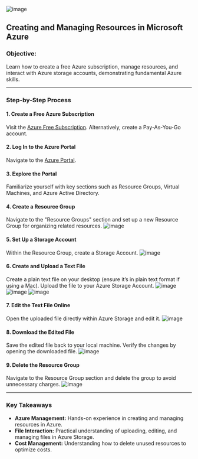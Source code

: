 ![image](https://github.com/user-attachments/assets/a4f688b9-cdc5-4ec3-8657-b44bc438c47a)

## Creating and Managing Resources in Microsoft Azure

### Objective:
Learn how to create a free Azure subscription, manage resources, and interact with Azure storage accounts, demonstrating fundamental Azure skills.

---

### Step-by-Step Process

#### 1. Create a Free Azure Subscription
Visit the [Azure Free Subscription](https://azure.microsoft.com/free). Alternatively, create a Pay-As-You-Go account.

#### 2. Log In to the Azure Portal
Navigate to the [Azure Portal](https://portal.azure.com).

#### 3. Explore the Portal
Familiarize yourself with key sections such as Resource Groups, Virtual Machines, and Azure Active Directory.

#### 4. Create a Resource Group
Navigate to the "Resource Groups" section and set up a new Resource Group for organizing related resources.
![image](https://github.com/user-attachments/assets/eb7489be-80a3-450d-8cd4-4e59d9a80fd8)

#### 5. Set Up a Storage Account
Within the Resource Group, create a Storage Account.
![image](https://github.com/user-attachments/assets/6afee8a1-cf93-4f65-a4eb-6fe6aa7fa36c)

#### 6. Create and Upload a Text File
Create a plain text file on your desktop (ensure it’s in plain text format if using a Mac). Upload the file to your Azure Storage Account.
![image](https://github.com/user-attachments/assets/0b000f62-3967-4cca-b305-5d3c43aa8541)
![image](https://github.com/user-attachments/assets/4351fd94-d519-41a1-94e1-c89e21780c47)
![image](https://github.com/user-attachments/assets/0c30d5bb-50ed-4317-a521-2efce3e73993)

#### 7. Edit the Text File Online
Open the uploaded file directly within Azure Storage and edit it.
![image](https://github.com/user-attachments/assets/cf5660e5-b7ac-483c-96aa-343dbae2f944)

#### 8. Download the Edited File
Save the edited file back to your local machine. Verify the changes by opening the downloaded file.
![image](https://github.com/user-attachments/assets/f7801f66-b80b-4174-aceb-2fbb6e24210f)

#### 9. Delete the Resource Group
Navigate to the Resource Group section and delete the group to avoid unnecessary charges.
![image](https://github.com/user-attachments/assets/d8298ab5-4da4-46a7-b4af-ac35242d3952)


---

### Key Takeaways
- **Azure Management:** Hands-on experience in creating and managing resources in Azure.
- **File Interaction:** Practical understanding of uploading, editing, and managing files in Azure Storage.
- **Cost Management:** Understanding how to delete unused resources to optimize costs.
